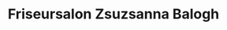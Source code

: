 ---
title: "Friseursalon Zsuzsanna Balogh"
url: /leipzig/friseursalon-zsuzsanna-balogh/
shop: Friseur
---